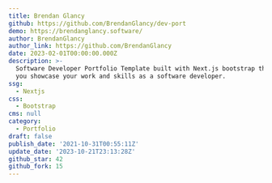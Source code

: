 ```yaml
---
title: Brendan Glancy
github: https://github.com/BrendanGlancy/dev-port
demo: https://brendanglancy.software/
author: BrendanGlancy
author_link: https://github.com/BrendanGlancy
date: 2023-02-01T00:00:00.000Z
description: >-
  Software Developer Portfolio Template built with Next.js bootstrap that helps
  you showcase your work and skills as a software developer.
ssg:
  - Nextjs
css:
  - Bootstrap
cms: null
category:
  - Portfolio
draft: false
publish_date: '2021-10-31T00:55:11Z'
update_date: '2023-10-21T23:13:28Z'
github_star: 42
github_fork: 15
---
```

